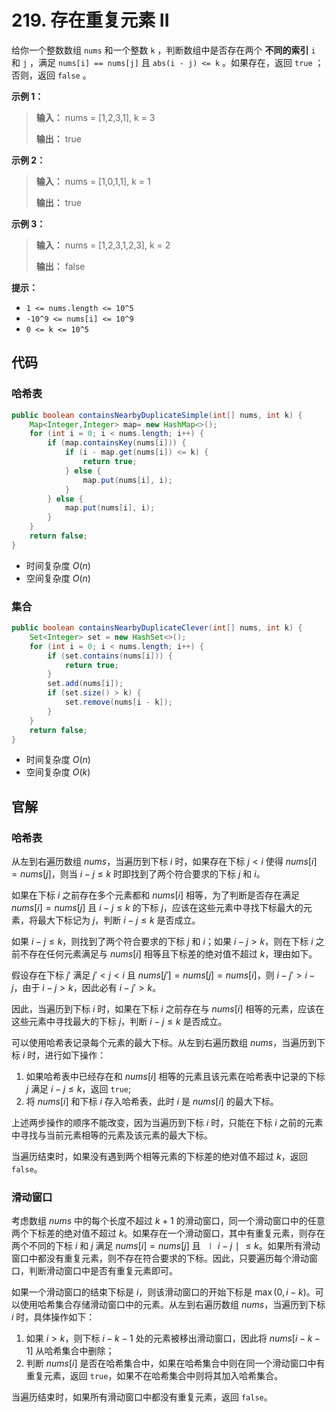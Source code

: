 # 219. 存在重复元素 II

给你一个整数数组 `nums` 和一个整数 `k` ，判断数组中是否存在两个 **不同的索引**  `i` 和 `j` ，满足 `nums[i] == nums[j]` 且 `abs(i - j) <= k` 。如果存在，返回 `true` ；否则，返回 `false` 。

**示例 1：** 

> **输入：** nums = \[1,2,3,1], k = 3
>
> **输出：** true

**示例 2：** 

> **输入：** nums = \[1,0,1,1], k = 1
>
> **输出：** true

**示例 3：** 

> **输入：** nums = \[1,2,3,1,2,3], k = 2
>
> **输出：** false

**提示：** 

*   `1 <= nums.length <= 10^5`
*   `-10^9 <= nums[i] <= 10^9`
*   `0 <= k <= 10^5`

## 代码

### 哈希表

```java
public boolean containsNearbyDuplicateSimple(int[] nums, int k) {
    Map<Integer,Integer> map= new HashMap<>();
    for (int i = 0; i < nums.length; i++) {
        if (map.containsKey(nums[i])) {
            if (i - map.get(nums[i]) <= k) {
                return true;
            } else {
                map.put(nums[i], i);
            }
        } else {
            map.put(nums[i], i);
        }
    }
    return false;
}
```

- 时间复杂度 $O(n)$
- 空间复杂度 $O(n)$

### 集合

```java
public boolean containsNearbyDuplicateClever(int[] nums, int k) {
    Set<Integer> set = new HashSet<>();
    for (int i = 0; i < nums.length; i++) {
        if (set.contains(nums[i])) {
            return true;
        }
        set.add(nums[i]);
        if (set.size() > k) {
            set.remove(nums[i - k]);
        }
    }
    return false;
}
```

- 时间复杂度 $O(n)$
- 空间复杂度 $O(k)$

## 官解

### 哈希表

从左到右遍历数组 $nums$，当遍历到下标 $i$ 时，如果存在下标 $j < i$ 使得 $nums[i] = nums[j]$，则当 $i - j \leq k$ 时即找到了两个符合要求的下标 $j$ 和 $i$。

如果在下标 $i$ 之前存在多个元素都和 $nums[i]$ 相等，为了判断是否存在满足 $nums[i] = nums[j]$ 且 $i - j \leq k$ 的下标 $j$，应该在这些元素中寻找下标最大的元素，将最大下标记为 $j$，判断 $i - j \leq k$ 是否成立。

如果 $i - j \leq k$，则找到了两个符合要求的下标 $j$ 和 $i$；如果 $i - j > k$，则在下标 $i$ 之前不存在任何元素满足与 $nums[i]$ 相等且下标差的绝对值不超过 $k$，理由如下。

假设存在下标 $j'$ 满足 $j' < j < i$ 且 $nums[j'] = nums[j] = nums[i]$，则 $i - j' > i - j$，由于 $i - j > k$，因此必有 $i - j' > k$。

因此，当遍历到下标 $i$ 时，如果在下标 $i$ 之前存在与 $nums[i]$ 相等的元素，应该在这些元素中寻找最大的下标 $j$，判断 $i - j \leq k$ 是否成立。

可以使用哈希表记录每个元素的最大下标。从左到右遍历数组 $nums$，当遍历到下标 $i$ 时，进行如下操作：

1. 如果哈希表中已经存在和 $nums[i]$ 相等的元素且该元素在哈希表中记录的下标 $j$ 满足 $i - j \leq k$，返回 `true`;
2. 将 $nums[i]$ 和下标 $i$ 存入哈希表，此时 $i$ 是 $nums[i]$ 的最大下标。

上述两步操作的顺序不能改变，因为当遍历到下标 $i$ 时，只能在下标 $i$ 之前的元素中寻找与当前元素相等的元素及该元素的最大下标。

当遍历结束时，如果没有遇到两个相等元素的下标差的绝对值不超过 $k$，返回 `false`。

### 滑动窗口

考虑数组 $nums$ 中的每个长度不超过 $k+1$ 的滑动窗口，同一个滑动窗口中的任意两个下标差的绝对值不超过 $k$。如果存在一个滑动窗口，其中有重复元素，则存在两个不同的下标 $i$ 和 $j$ 满足 $nums[i]=nums[j]$ 且 $∣i−j∣\le k$。如果所有滑动窗口中都没有重复元素，则不存在符合要求的下标。因此，只要遍历每个滑动窗口，判断滑动窗口中是否有重复元素即可。

如果一个滑动窗口的结束下标是 $i$，则该滑动窗口的开始下标是 $\max(0,i−k)$。可以使用哈希集合存储滑动窗口中的元素。从左到右遍历数组 $nums$，当遍历到下标 $i$ 时，具体操作如下：

1. 如果 $i>k$，则下标 $i−k−1$ 处的元素被移出滑动窗口，因此将 $nums[i−k−1]$ 从哈希集合中删除；
2. 判断 $nums[i]$ 是否在哈希集合中，如果在哈希集合中则在同一个滑动窗口中有重复元素，返回 `true`，如果不在哈希集合中则将其加入哈希集合。

当遍历结束时，如果所有滑动窗口中都没有重复元素，返回 `false`。
